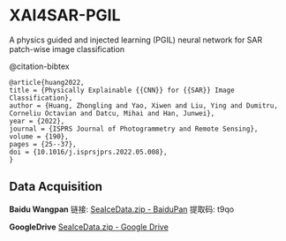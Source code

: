 # XAI4SAR-PGIL

A physics guided and injected learning (PGIL) neural network for SAR patch-wise image classification

@citation-bibtex

```
@article{huang2022,
title = {Physically Explainable {{CNN}} for {{SAR}} Image Classification},
author = {Huang, Zhongling and Yao, Xiwen and Liu, Ying and Dumitru, Corneliu Octavian and Datcu, Mihai and Han, Junwei},
year = {2022},
journal = {ISPRS Journal of Photogrammetry and Remote Sensing},
volume = {190},
pages = {25--37},
doi = {10.1016/j.isprsjprs.2022.05.008},
}
```



## Data Acquisition

**Baidu Wangpan** 链接: [SeaIceData.zip - BaiduPan](https://pan.baidu.com/s/1KoVMrMl_UDlAtMI_g46Z-A) 提取码: t9qo

**GoogleDrive** [SeaIceData.zip - Google Drive](https://drive.google.com/file/d/1VK2geghwl_JUuEETntG_3_5rDBH8qnHN/view?usp=sharing)
